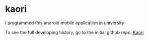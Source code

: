 # kaori
I programmed this android mobile application in university

To see the full developing history, go to the initial github repo: [Kaori](https://github.com/andrea-cola/kaori)
